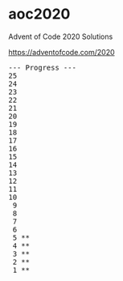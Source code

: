 # aoc2020

Advent of Code 2020 Solutions

https://adventofcode.com/2020
<pre>
--- Progress ---
25
24
23
22
21
20
19
18
17
16
15
14
13
12
11
10
 9
 8
 7
 6
 5 **
 4 **
 3 **
 2 **
 1 **
</pre>
